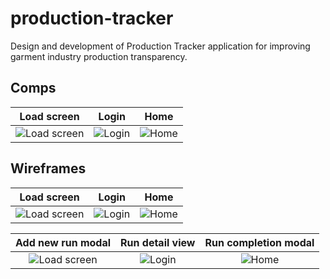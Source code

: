 production-tracker
==================

Design and development of Production Tracker application for improving garment industry production transparency.

## Comps

| Load screen   | Login         | Home  |
| :-----------: |:-------------:| :----:|
| ![Load screen](https://github.com/urbanlaunchpad/production-tracker/blob/master/assets/img/NMG_production-tracker_comp-01.jpg?raw=true) | ![Login](https://raw.githubusercontent.com/urbanlaunchpad/production-tracker/master/assets/img/NMG_production-tracker_comp-02.jpg) | ![Home](https://github.com/urbanlaunchpad/production-tracker/blob/master/assets/img/NMG_production-tracker_wireframes-03.png?raw=true) |

## Wireframes

| Load screen   | Login         | Home  |
| :-----------: |:-------------:| :----:|
| ![Load screen](https://github.com/urbanlaunchpad/production-tracker/blob/master/assets/img/NMG_production-tracker_wireframes-01.png?raw=true) | ![Login](https://raw.githubusercontent.com/urbanlaunchpad/production-tracker/master/assets/img/NMG_production-tracker_wireframes-02.png) | ![Home](https://github.com/urbanlaunchpad/production-tracker/blob/master/assets/img/NMG_production-tracker_wireframes-03.png?raw=true) |

| Add new run modal | Run detail view | Run completion modal  |
| :---------------: |:---------------:| :--------------------:|
| ![Load screen](https://github.com/urbanlaunchpad/production-tracker/blob/master/assets/img/NMG_production-tracker_wireframes-04.png?raw=true) | ![Login](https://raw.githubusercontent.com/urbanlaunchpad/production-tracker/master/assets/img/NMG_production-tracker_wireframes-07.png) | ![Home](https://github.com/urbanlaunchpad/production-tracker/blob/master/assets/img/NMG_production-tracker_wireframes-08.png?raw=true) |
